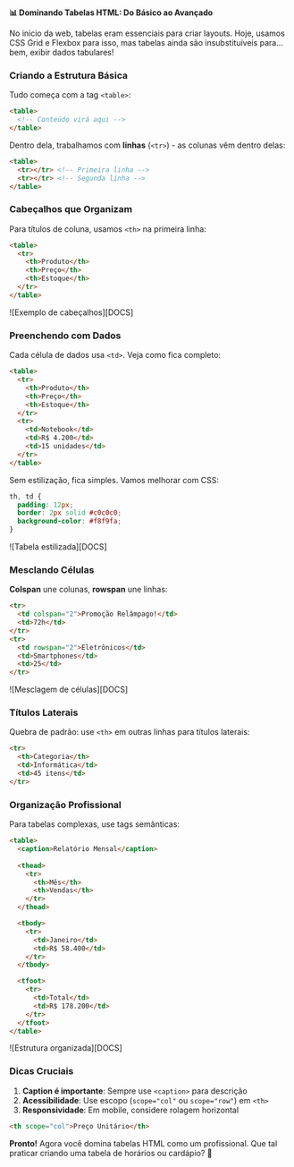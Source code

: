 

**📊 Dominando Tabelas HTML: Do Básico ao Avançado**

No início da web, tabelas eram essenciais para criar layouts. Hoje, usamos CSS Grid e Flexbox para isso, mas tabelas ainda são insubstituíveis para... bem, exibir dados tabulares!

### Criando a Estrutura Básica

Tudo começa com a tag `<table>`:

```html
<table>
  <!-- Conteúdo virá aqui -->
</table>
```

Dentro dela, trabalhamos com **linhas** (`<tr>`) - as colunas vêm dentro delas:

```html
<table>
  <tr></tr> <!-- Primeira linha -->
  <tr></tr> <!-- Segunda linha -->
</table>
```

### Cabeçalhos que Organizam

Para títulos de coluna, usamos `<th>` na primeira linha:

```html
<table>
  <tr>
    <th>Produto</th>
    <th>Preço</th>
    <th>Estoque</th>
  </tr>
</table>
```

![Exemplo de cabeçalhos][DOCS]

### Preenchendo com Dados

Cada célula de dados usa `<td>`. Veja como fica completo:

```html
<table>
  <tr>
    <th>Produto</th>
    <th>Preço</th>
    <th>Estoque</th>
  </tr>
  <tr>
    <td>Notebook</td>
    <td>R$ 4.200</td>
    <td>15 unidades</td>
  </tr>
</table>
```

Sem estilização, fica simples. Vamos melhorar com CSS:

```css
th, td {
  padding: 12px;
  border: 2px solid #c0c0c0;
  background-color: #f8f9fa;
}
```

![Tabela estilizada][DOCS]

### Mesclando Células

**Colspan** une colunas, **rowspan** une linhas:

```html
<tr>
  <td colspan="2">Promoção Relâmpago!</td>
  <td>72h</td>
</tr>
<tr>
  <td rowspan="2">Eletrônicos</td>
  <td>Smartphones</td>
  <td>25</td>
</tr>
```

![Mesclagem de células][DOCS]

### Títulos Laterais

Quebra de padrão: use `<th>` em outras linhas para títulos laterais:

```html
<tr>
  <th>Categoria</th>
  <td>Informática</td>
  <td>45 itens</td>
</tr>
```

### Organização Profissional

Para tabelas complexas, use tags semânticas:

```html
<table>
  <caption>Relatório Mensal</caption>
  
  <thead>
    <tr>
      <th>Mês</th>
      <th>Vendas</th>
    </tr>
  </thead>

  <tbody>
    <tr>
      <td>Janeiro</td>
      <td>R$ 58.400</td>
    </tr>
  </tbody>

  <tfoot>
    <tr>
      <td>Total</td>
      <td>R$ 178.200</td>
    </tr>
  </tfoot>
</table>
```

![Estrutura organizada][DOCS]

### Dicas Cruciais

1. **Caption é importante**: Sempre use `<caption>` para descrição
2. **Acessibilidade**: Use escopo (`scope="col"` ou `scope="row"`) em `<th>`
3. **Responsividade**: Em mobile, considere rolagem horizontal

```html
<th scope="col">Preço Unitário</th>
```

**Pronto!** Agora você domina tabelas HTML como um profissional. Que tal praticar criando uma tabela de horários ou cardápio? 🚀